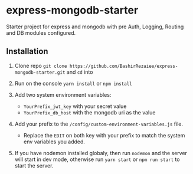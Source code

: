 # express-mongodb-starter
Starter project for express and mongodb with pre Auth, Logging, Routing and DB modules configured. 

## Installation 

1. Clone repo `git clone https://github.com/BashirRezaiee/express-mongodb-starter.git` and `cd` into 

2. Run on the console
`yarn install` or `npm install`

3. Add two system environment variables:  
    - `YourPrefix_jwt_key` with your secret value  
    - `YourPrefix_db_host` with the mongodb uri as the value 
  
4. Add your prefix to the `/config/custom-environment-variables.js` file.
    - Replace the `EDIT` on both key with your prefix to match the system env variables you added. 
    
5. If you have nodemon installed globaly, then run `nodemon` and the server will start in dev mode, otherwise run `yarn start` or `npm run start` to start the server. 
